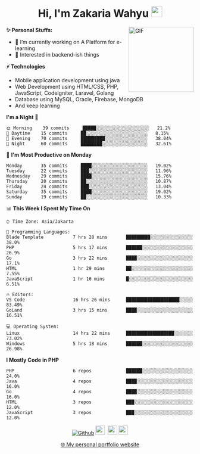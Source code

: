 <h1 align="center">Hi, I'm Zakaria Wahyu <img src="https://github.com/TheDudeThatCode/TheDudeThatCode/blob/master/Assets/Hi.gif" width="29px"></h1>

<img align="right" alt="GIF" height="175px" src="https://www.nayakapratama.co.id/wp-content/uploads/2019/07/Website-Maintenance.gif" />

**✨ Personal Stuffs:**
- 🔭 I’m currently working on A Platform for e-learning 
- 🌱 Interested in backend-ish things

**⚡ Technologies**
- Mobile application development using java
- Web Development using HTML/CSS, PHP, JavaScript, CodeIgniter, Laravel, Golang
- Database using MySQL, Oracle, Firebase, MongoDB
- And keep learning

<!--START_SECTION:waka-->
**I'm a Night 🦉** 

```text
🌞 Morning    39 commits     █████░░░░░░░░░░░░░░░░░░░░   21.2% 
🌆 Daytime    15 commits     ██░░░░░░░░░░░░░░░░░░░░░░░   8.15% 
🌃 Evening    70 commits     █████████░░░░░░░░░░░░░░░░   38.04% 
🌙 Night      60 commits     ████████░░░░░░░░░░░░░░░░░   32.61%

```
📅 **I'm Most Productive on Monday** 

```text
Monday       35 commits     ████░░░░░░░░░░░░░░░░░░░░░   19.02% 
Tuesday      22 commits     ███░░░░░░░░░░░░░░░░░░░░░░   11.96% 
Wednesday    29 commits     ████░░░░░░░░░░░░░░░░░░░░░   15.76% 
Thursday     20 commits     ██░░░░░░░░░░░░░░░░░░░░░░░   10.87% 
Friday       24 commits     ███░░░░░░░░░░░░░░░░░░░░░░   13.04% 
Saturday     35 commits     ████░░░░░░░░░░░░░░░░░░░░░   19.02% 
Sunday       19 commits     ██░░░░░░░░░░░░░░░░░░░░░░░   10.33%

```


📊 **This Week I Spent My Time On** 

```text
⌚︎ Time Zone: Asia/Jakarta

💬 Programming Languages: 
Blade Template           7 hrs 28 mins       █████████░░░░░░░░░░░░░░░░   38.0% 
PHP                      5 hrs 17 mins       ██████░░░░░░░░░░░░░░░░░░░   26.9% 
Go                       3 hrs 22 mins       ████░░░░░░░░░░░░░░░░░░░░░   17.1% 
HTML                     1 hr 29 mins        ██░░░░░░░░░░░░░░░░░░░░░░░   7.55% 
JavaScript               1 hr 16 mins        █░░░░░░░░░░░░░░░░░░░░░░░░   6.51%

🔥 Editors: 
VS Code                  16 hrs 26 mins      ████████████████████░░░░░   83.49% 
GoLand                   3 hrs 15 mins       ████░░░░░░░░░░░░░░░░░░░░░   16.51%

💻 Operating System: 
Linux                    14 hrs 22 mins      ██████████████████░░░░░░░   73.02% 
Windows                  5 hrs 18 mins       ██████░░░░░░░░░░░░░░░░░░░   26.98%

```

**I Mostly Code in PHP** 

```text
PHP                      6 repos             ██████░░░░░░░░░░░░░░░░░░░   24.0% 
Java                     4 repos             ████░░░░░░░░░░░░░░░░░░░░░   16.0% 
Go                       4 repos             ████░░░░░░░░░░░░░░░░░░░░░   16.0% 
HTML                     3 repos             ███░░░░░░░░░░░░░░░░░░░░░░   12.0% 
JavaScript               3 repos             ███░░░░░░░░░░░░░░░░░░░░░░   12.0%

```



<!--END_SECTION:waka-->

<p align="center">
<a href="https://github.com/zakariawahyu" target="_blank"><img alt="Github" src="https://img.shields.io/badge/GitHub-%2312100E.svg?&style=for-the-badge&logo=Github&logoColor=white" /></a>
<a href="https://www.twitter.com/_zakariawahyu"><img src="https://img.shields.io/badge/twitter-%231DA1F2.svg?&style=for-the-badge&logo=twitter&logoColor=white" height=25></a> 
<a href="https://www.linkedin.com/in/zakariawahyu"><img src="https://img.shields.io/badge/linkedin-%230077B5.svg?&style=for-the-badge&logo=linkedin&logoColor=white" height=25></a> 
<a href="https://www.instagram.com/_zakariawahyu"><img src="https://img.shields.io/badge/instagram-%23E4405F.svg?&style=for-the-badge&logo=instagram&logoColor=white" height=25></a></p>
<p align="center"><a href="https://www.zakariawahyu.site">🌐 My personal portfolio website</a></p>
